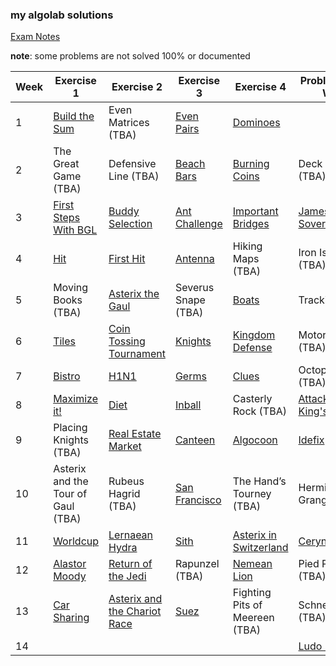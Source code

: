 ### my algolab solutions

[Exam Notes](/exam-notes.md)

**note**: some problems are not solved 100% or documented

| Week | Exercise 1 | Exercise 2 | Exercise 3 | Exercise 4 | Problem of the Week |
|------|------------|------------|------------|------------|---------------------|
| 1 | [Build the Sum](/week_01/build_the_sum/) | Even Matrices (TBA) | [Even Pairs](/week_01/even_pairs/) | [Dominoes](/week_01/dominoes/) |  |
| 2 | The Great Game (TBA)| Defensive Line (TBA) | [Beach Bars ](/week_02/beach_bar/) | [Burning Coins](/week_02/burning_coins/) | Deck of Cards (TBA) |
| 3 | [First Steps With BGL](/week_03/first_steps_with_BGL/) | [Buddy Selection](/week_03/buddy_selection/) | [Ant Challenge](/week_03/ant_challenge) | [Important Bridges](/week_03/important_bridges) | [James Bond's Sovereigns](/week_03/james_bond/) |
| 4 | [Hit](/week_04/hit) | [First Hit](/week_04/first_hit) | [Antenna](/week_04/antenna/) | Hiking Maps (TBA) | Iron Islands (TBA) |
| 5 | Moving Books (TBA) | [Asterix the Gaul](/week_05/asterix-the-gaul/) | Severus Snape (TBA) | [Boats](/week_05/boats) | Tracking (TBA) |
| 6 | [Tiles](/week_06/tiles/) | [Coin Tossing Tournament](/week_06/coin_tossing_tournament/) | [Knights](/week_06/knights/) | [Kingdom Defense](/week_06/kingdom_defense/) | Motorcycles (TBA) |
| 7 | [Bistro](/week_07/bistro) | [H1N1](/week_07/h1n1/) | [Germs](/week_07/germs) | [Clues](/week_07/clues) | Octopussy (TBA) |
| 8 | [Maximize it!](/week_08/maximize_it/) | [Diet](/week_08/diet) | [Inball](/week_08/inball/) | Casterly Rock (TBA) | [Attack on King's Landing](/week_08/attack-on-kings-landing/)|
| 9| Placing Knights (TBA) | [Real Estate Market](/week_09/real_estate_market/) | [Canteen](/week_09/canteen) | [Algocoon](/week_09/algocoon-group/) | [Idefix](/week_09/idefix/) |
| 10 | Asterix and the Tour of Gaul (TBA) | Rubeus Hagrid (TBA) | [San Francisco](/week_10/san_francisco/) | The Hand’s Tourney (TBA) | Hermione Granger (TBA)  |
| 11 | [Worldcup](/week_11/worldcup/)| [Lernaean Hydra](/week_11/lernaean-hydra/)| [Sith](/week_11/sith) | [Asterix in Switzerland](/week_11/asterix-in-switzerland/) | [Ceryneian Hind](/week_11/ceryneian-hind/) |
| 12 | [Alastor Moody](/week_12/moody/) | [Return of the Jedi](/week_12/return-of-the-jedi/) | Rapunzel (TBA)| [Nemean Lion](/week_12/nemean-lion/)| Pied Piper (TBA) |
| 13 | [Car Sharing](/week_13/carsharing/) | [Asterix and the Chariot Race](/week_13/asterix-and-the-chariot-race/) | [Suez](/week_13/suez/)| Fighting Pits of Meereen (TBA)| Schneewittchen (TBA)
| 14 | | | | | [Ludo Bagman](/week_14/ludo-bagman/)
